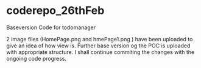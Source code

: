 # coderepo_26thFeb
Baseversion Code for todomanager

2 image files (HomePage.png and hmePage1.png ) have been uploaded to give an idea of how view is.
Further base version og the POC is uploaded with appropriate structure.
I shall continue commiting the changes with the ongoing code progress.
